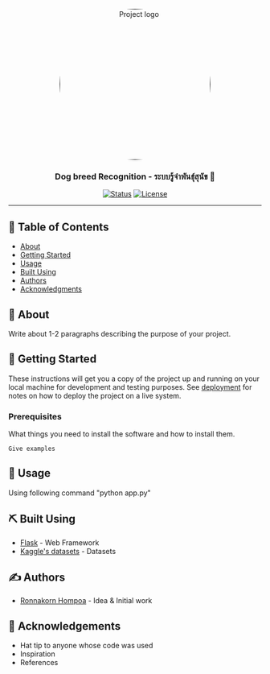 <p align="center">
  <a href="" rel="noopener">
 <img width=300px height=300px style="border-radius: 50%;" src="https://images.unsplash.com/photo-1518020382113-a7e8fc38eac9?ixlib=rb-1.2.1&ixid=eyJhcHBfaWQiOjEyMDd9&auto=format&fit=crop&w=720&q=80" alt="Project logo"></a>
</p>

<h3 align="center">Dog breed Recognition - ระบบรู้จำพันธุ์สุนัข 🦮</h3>

<div align="center">

[![Status](https://img.shields.io/badge/status-active-success.svg)]()
[![License](https://img.shields.io/badge/license-MIT-blue.svg)](/LICENSE)

</div>

---

## 📝 Table of Contents

- [About](#about)
- [Getting Started](#getting_started)
- [Usage](#usage)
- [Built Using](#built_using)
- [Authors](#authors)
- [Acknowledgments](#acknowledgement)

## 🧐 About <a name = "about"></a>

Write about 1-2 paragraphs describing the purpose of your project.

## 🏁 Getting Started <a name = "getting_started"></a>

These instructions will get you a copy of the project up and running on your local machine for development and testing purposes. See [deployment](#deployment) for notes on how to deploy the project on a live system.

### Prerequisites

What things you need to install the software and how to install them.

```
Give examples
```


## 🎈 Usage <a name="usage"></a>

Using following command "python app.py"


## ⛏️ Built Using <a name = "built_using"></a>

- [Flask](https://flask.palletsprojects.com/en/1.1.x/) - Web Framework
- [Kaggle's datasets](https://www.kaggle.com/datasets) - Datasets


## ✍️ Authors <a name = "authors"></a>

- [Ronnakorn Hompoa](https://github.com/kasettakorn/) - Idea & Initial work

## 🎉 Acknowledgements <a name = "acknowledgement"></a>

- Hat tip to anyone whose code was used
- Inspiration
- References

